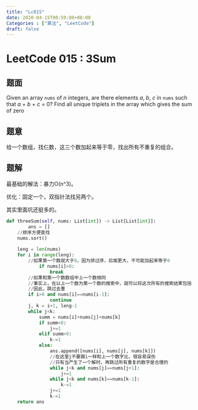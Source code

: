 ```yaml
---
title: "Lc015"
date: 2020-04-15T00:59:08+08:00
Categories : ["算法", "LeetCode"]
draft: false
---
```


# LeetCode 015 : 3Sum

## 题面

Given an array `nums` of *n* integers, are there elements *a*, *b*, *c* in `nums` such that *a* + *b* + *c* = 0? Find all unique triplets in the array which gives the sum of zero

## 题意

给一个数组，找仨数，这三个数加起来等于零，找出所有不重复的组合。

## 题解

最基础的解法：暴力O(n^3)。

优化：固定一个，双指针法找另两个。

其实里面坑还挺多的。

```python
def threeSum(self, nums: List[int]) -> List[List[int]]:
		ans = []
    //排序方便查找
  	nums.sort()
        
    leng = len(nums)
    for i in range(leng):
      	//如果第一个数就大于0，因为排过序，后面更大，不可能加起来等于0
    		if nums[i]>0:
      			break
        //如果和第一个数数组中上一个数相同
        //事实上，在以上一个数为第一个数的搜索中，就可以将这次所有的搜索结果包括
        //因此，跳过去重
      	if i>0 and nums[i]==nums[i-1]:
        		continue
      	j, k = i+1, leng-1
      	while j<k:
            summ = nums[i]+nums[j]+nums[k]
            if summ<0:
                j+=1
            elif summ>0:
                k-=1
            else:
              	ans.append([nums[i], nums[j], nums[k]])
                //在这里j不要跟i一样和上一个数字比，很容易误伤
                //只有当产生了一个解时，再跳过所有重复的数字是合理的
              	while j<k and nums[j]==nums[j+1]:
                    j+=1
                while j<k and nums[k]==nums[k-1]:
                    k-=1
                j+=1
                k-=1
    return ans
```



